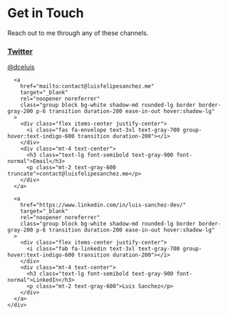 # Get in Touch

Reach out to me through any of these channels.

<section class="mt-16" id="contact">
  <div class="mx-auto max-w-md px-4 sm:max-w-3xl sm:px-6 lg:px-8 lg:max-w-7xl">
    <div class="grid gap-8 lg:grid-cols-3">
      <a 
        href="https://twitter.com/dceluis" 
        target="_blank" 
        rel="noopener noreferrer"
        class="group block bg-white shadow-md rounded-lg border border-gray-200 p-6 transition duration-200 ease-in-out hover:shadow-lg"
      >
        <div class="flex items-center justify-center">
          <i class="fab fa-twitter text-3xl text-gray-700 group-hover:text-indigo-600 transition duration-200"></i>
        </div>
        <div class="mt-4 text-center">
          <h3 class="text-lg font-semibold text-gray-900 font-normal">Twitter</h3>
          <p class="mt-2 text-gray-600">@dceluis</p>
        </div>
      </a>
      
      <a 
        href="mailto:contact@luisfelipesanchez.me" 
        target="_blank" 
        rel="noopener noreferrer"
        class="group block bg-white shadow-md rounded-lg border border-gray-200 p-6 transition duration-200 ease-in-out hover:shadow-lg"
      >
        <div class="flex items-center justify-center">
          <i class="fas fa-envelope text-3xl text-gray-700 group-hover:text-indigo-600 transition duration-200"></i>
        </div>
        <div class="mt-4 text-center">
          <h3 class="text-lg font-semibold text-gray-900 font-normal">Email</h3>
          <p class="mt-2 text-gray-600 truncate">contact@luisfelipesanchez.me</p>
        </div>
      </a>
      
      <a 
        href="https://www.linkedin.com/in/luis-sanchez-dev/" 
        target="_blank" 
        rel="noopener noreferrer"
        class="group block bg-white shadow-md rounded-lg border border-gray-200 p-6 transition duration-200 ease-in-out hover:shadow-lg"
      >
        <div class="flex items-center justify-center">
          <i class="fab fa-linkedin text-3xl text-gray-700 group-hover:text-indigo-600 transition duration-200"></i>
        </div>
        <div class="mt-4 text-center">
          <h3 class="text-lg font-semibold text-gray-900 font-normal">LinkedIn</h3>
          <p class="mt-2 text-gray-600">Luis Sanchez</p>
        </div>
      </a>
    </div>
  </div>
</section>